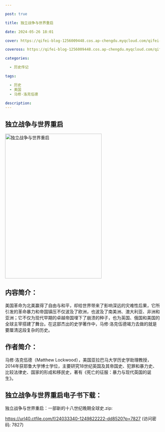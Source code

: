 ```yaml
---

post: true

title: 独立战争与世界重启

date: 2024-05-26 18:01

cover: https://qifei-blog-1256009448.cos.ap-chengdu.myqcloud.com/qifei-blog/663d6ea80ea9cb1403cab746.jpg

coveross: https://qifei-blog-1256009448.cos.ap-chengdu.myqcloud.com/qifei-blog/663d6ea80ea9cb1403cab746.jpg

categories:

  - 历史传记

tags:

  - 历史
  - 美国
  - 马修·洛克伍德

description:
---
```


## 独立战争与世界重启
<img alt="独立战争与世界重启 " class="aligncenter loaded" data-was-processed="true" decoding="async" fetchpriority="high" height="471" src="https://qifei-blog-1256009448.cos.ap-chengdu.myqcloud.com/qifei-blog/663d6ea80ea9cb1403cab746.jpg " style="cursor: zoom-in;" width="314"/>

## 内容简介：

美国革命为北美赢得了自由与和平，却给世界带来了影响深远的灾难性后果，它所引发的革命暴力和帝国镇压不仅波及了欧洲，也波及了南美洲、澳大利亚、非洲和亚洲；它不仅为现代早期的卓越帝国埋下了崩溃的种子，也为英国、俄国和美国的全球主宰搭建了舞台。在这部杰出的史学著作中，马修·洛克伍德竭力去做的就是要厘清这段复杂的历史。

## 作者简介：

马修·洛克伍德（Matthew Lockwood），美国亚拉巴马大学历史学助理教授，2014年获耶鲁大学博士学位，主要研究18世纪英国及其帝国史、犯罪和暴力史、比较法律史、国家的形成和移民史，著有《死亡的征服：暴力与现代英国的诞生》。

##  独立战争与世界重启电子书下载：
独立战争与世界重启：一部新的十八世纪晚期全球史.zip: 

https://url40.ctfile.com/f/24033340-1249822222-dd8520?p=7827 (访问密码: 7827)
